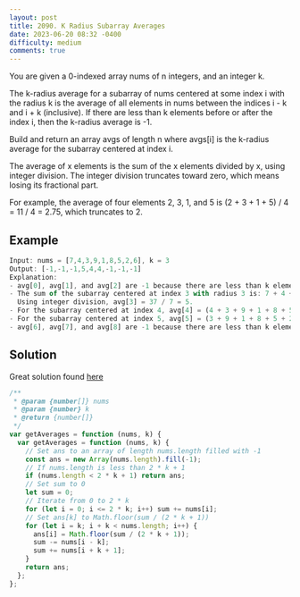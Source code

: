 ```yaml
---
layout: post
title: 2090. K Radius Subarray Averages
date: 2023-06-20 08:32 -0400
difficulty: medium
comments: true
---
```


You are given a 0-indexed array nums of n integers, and an integer k.

The k-radius average for a subarray of nums centered at some index i with the radius k is the average of all elements in nums between the indices i - k and i + k (inclusive). If there are less than k elements before or after the index i, then the k-radius average is -1.

Build and return an array avgs of length n where avgs[i] is the k-radius average for the subarray centered at index i.

The average of x elements is the sum of the x elements divided by x, using integer division. The integer division truncates toward zero, which means losing its fractional part.

For example, the average of four elements 2, 3, 1, and 5 is (2 + 3 + 1 + 5) / 4 = 11 / 4 = 2.75, which truncates to 2.

## Example

```javascript
Input: nums = [7,4,3,9,1,8,5,2,6], k = 3
Output: [-1,-1,-1,5,4,4,-1,-1,-1]
Explanation:
- avg[0], avg[1], and avg[2] are -1 because there are less than k elements before each index.
- The sum of the subarray centered at index 3 with radius 3 is: 7 + 4 + 3 + 9 + 1 + 8 + 5 = 37.
  Using integer division, avg[3] = 37 / 7 = 5.
- For the subarray centered at index 4, avg[4] = (4 + 3 + 9 + 1 + 8 + 5 + 2) / 7 = 4.
- For the subarray centered at index 5, avg[5] = (3 + 9 + 1 + 8 + 5 + 2 + 6) / 7 = 4.
- avg[6], avg[7], and avg[8] are -1 because there are less than k elements after each index.
```

## Solution

Great solution found [here](https://leetcode.com/problems/k-radius-subarray-averages/solutions/3661447/easy-js-solution/)

```javascript
/**
 * @param {number[]} nums
 * @param {number} k
 * @return {number[]}
 */
var getAverages = function (nums, k) {
  var getAverages = function (nums, k) {
    // Set ans to an array of length nums.length filled with -1
    const ans = new Array(nums.length).fill(-1);
    // If nums.length is less than 2 * k + 1
    if (nums.length < 2 * k + 1) return ans;
    // Set sum to 0
    let sum = 0;
    // Iterate from 0 to 2 * k
    for (let i = 0; i <= 2 * k; i++) sum += nums[i];
    // Set ans[k] to Math.floor(sum / (2 * k + 1))
    for (let i = k; i + k < nums.length; i++) {
      ans[i] = Math.floor(sum / (2 * k + 1));
      sum -= nums[i - k];
      sum += nums[i + k + 1];
    }
    return ans;
  };
};
```
